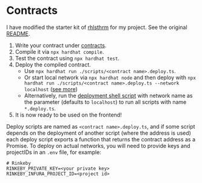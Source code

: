# Contracts

I have modified the starter kit of [rhlsthrm](https://github.com/rhlsthrm/typescript-solidity-dev-starter-kit) for my project. See the original [README](./LEGACY.md).

1. Write your contract under [contracts](./contracts/).
2. Compile it via `npx hardhat compile`.
3. Test the contract using `npx hardhat test`.
4. Deploy the compiled contract.
   - Use `npx hardhat run ./scripts/<contract name>.deploy.ts`.
   - Or start local network via `npx hardhat node` and then deploy with `npx hardhat run ./scripts/<contract name>.deploy.ts --network localhost` ([see more](https://hardhat.org/getting-started/#connecting-a-wallet-or-dapp-to-hardhat-network))
   - Alternatively, run the [deployment shell script](./batches/deployAll.sh) with network name as the parameter (defaults to `localhost`) to run all scripts with name `*.deploy.ts`.
5. It is now ready to be used on the frontend!

Deploy scripts are named as `<contract name>.deploy.ts`, and if some script depends on the deployment of another script (where the address is used) each deploy script exports a function that returns the contract address as a Promise. To deploy on actual networks, you will need to provide keys and projectIDs in an `.env` file, for example:

```env
# Rinkeby
RINKEBY_PRIVATE_KEY=<your private key>
RINKEBY_INFURA_PROJECT_ID=<project id>
```

